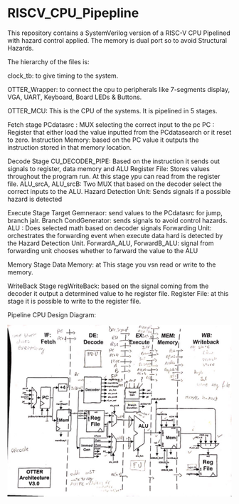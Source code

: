 # RISCV_CPU_Pipepline

This repository contains a SystemVerilog version of a RISC-V CPU Pipelined with hazard control applied.
The memory is dual port so to avoid Structural Hazards.

The hierarchy of the files is:

clock_tb: to give timing to the system.

OTTER_Wrapper: to connect the cpu to peripherals like 7-segments display, VGA, UART, Keyboard, Board LEDs & Buttons.

OTTER_MCU: This is the CPU of the systems. It is pipelined in 5 stages. 

Fetch stage
 PCdatasrc      : MUX selecting the correct input to the pc
 PC             : Register that either load the value inputted from the PCdatasearch or it reset to zero.
 Instruction Memory: based on the PC value it outputs the instruction stored in that memory location.

Decode Stage
          CU_DECODER_PIPE: Based on the instruction it sends out signals to register, data memory and ALU
          Register File: Stores values throughout the program run. 
                          At this stage ypu can read from the register file.
          ALU_srcA, ALU_srcB: Two MUX that based on the decoder select the correct inputs to the ALU.
          Hazard Detection Unit: Sends signals if a possible hazard is detected 

Execute Stage
          Target Gemneraor: send values to the PCdatasrc for jump, branch jalr.
          Branch CondGenerator: sends signals to avoid control hazards.
          ALU            : Does selected math based on decoder signals
          Forwarding Unit: orchestrates the forwarding event when execute data hard is detected by the Hazard Detection Unit.
          ForwardA_ALU, ForwardB_ALU: signal from forwarding unit chooses whether to farward the value to the ALU

Memory Stage
          Data Memory: at This stage you vsn read or write to the memory.

WriteBack Stage
          regWriteBack: based on the signal coming from the decoder it output a determined value to he register file.
          Register File: at this stage it is possible to write to the register file.
       
       
Pipeline CPU Design Diagram: 

![alt text](https://github.com/FilippoCheein/RISCV_CPU_Pipepline/blob/main/Pipeline_Diagram.png?raw=true)

